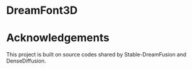 # DreamFont3D


# Acknowledgements
This project is built on source codes shared by Stable-DreamFusion and DenseDiffusion.
